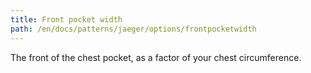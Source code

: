 ```yaml
---
title: Front pocket width
path: /en/docs/patterns/jaeger/options/frontpocketwidth
---
```


The front of the chest pocket, as a factor of your chest circumference.